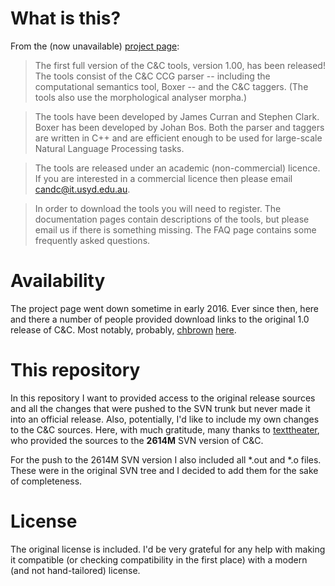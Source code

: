# What is this?

From the (now unavailable) [project page](http://svn.ask.it.usyd.edu.au/trac/candc):

>  The first full version of the C&C tools, version 1.00, has been released! The tools consist of the C&C CCG parser -- including the computational semantics tool, Boxer -- and the C&C taggers. (The tools also use the morphological analyser morpha.)

> The tools have been developed by James Curran and Stephen Clark. Boxer has been developed by Johan Bos. Both the parser and taggers are written in C++ and are efficient enough to be used for large-scale Natural Language Processing tasks.

> The tools are released under an academic (non-commercial) licence. If you are interested in a commercial licence then please email candc@it.usyd.edu.au.

> In order to download the tools you will need to register. The documentation pages contain descriptions of the tools, but please email us if there is something missing. The FAQ page contains some frequently asked questions.

# Availability

The project page went down sometime in early 2016. Ever since then, here and there a number of people provided download links to the original 1.0 release of C&C. Most notably, probably, [chbrown](https://github.com/chbrown) [here](https://github.com/chbrown/candc).

# This repository

In this repository I want to provided access to the original release sources and all the changes that were pushed to the SVN trunk but never made it into an official release. Also, potentially, I'd like to include my own changes to the C&C sources. Here, with much gratitude, many thanks to [texttheater](https://github.com/texttheater), who provided the sources to the **2614M** SVN version of C&C.

For the push to the 2614M SVN version I also included all *.out and *.o files. These were in the original SVN tree and I decided to add them for the sake of completeness.

# License

The original license is included. I'd be very grateful for any help with making it compatible (or checking compatibility in the first place) with a modern (and not hand-tailored) license.
